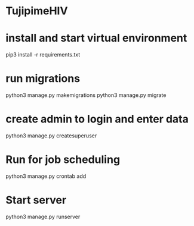 # TujipimeHIV
# install and start virtual environment
pip3 install -r requirements.txt
# run migrations
python3 manage.py makemigrations
python3 manage.py migrate

# create admin to login and enter data
python3 manage.py createsuperuser

# Run for job scheduling
python3 manage.py crontab add
# Start server 
python3 manage.py runserver